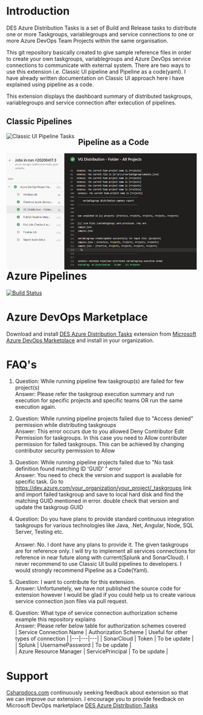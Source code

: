 
# Introduction
DES Azure Distribution Tasks is a set of Build and Release tasks to distribute one or more Taskgroups, variablegroups and service connections to one or more Azure DevOps Team Projects within the same organisation.

This git repository basically created to give sample reference files in order to create your own taskgroups, variablegroups and Azure DevOps service connections to communicate with external system. There are two ways to use this extension i.e. Classic UI pipeline and Pipeline as a code(yaml). I have already written documentation on Classic UI approach here i have explained using pipeline as a code.   

This extension displays the dashboard summary of distributed taskgroups, variablegroups and service connection after extecution of pipelines.

## Classic Pipelines

<img src="https://abnamro-des-azure.gallerycdn.vsassets.io/extensions/abnamro-des-azure/des-azure-distribution-tasks/11.0.45/1578317616692/content/Screenshot-0.png" alt="Classic UI Pipeline Tasks" style="float: left; margin-right: 10px;" />

## Pipeline as a Code

<img src="Images/1-vg-distribution-folder-all-projects.png" alt="Pipeline as a Code Tasks" style="float: left; margin-right: 10px;" />

# Azure Pipelines

[![Build Status](https://dev.azure.com/csharpdocs-github/GitHub/_apis/build/status/Yaml/csharpdocs.azure-devops-distribution-tasks-json-samples?branchName=master)](https://dev.azure.com/csharpdocs-github/GitHub/_build/latest?definitionId=3&branchName=master)

# Azure DevOps Marketplace

Download and install [DES Azure Distribution Tasks](https://marketplace.visualstudio.com/items?itemName=ABNAMRO-DES-AZURE.DES-Azure-Distribution-Tasks) extension from [Microsoft Azure DevOps Marketplace](https://marketplace.visualstudio.com) and install in your organization.

# FAQ's

1. Question: While running pipeline few taskgroup(s) are failed for few project(s)
   </br>Answer: Please refer the taskgroup execution summary and run execution for specific projects and specific teams OR run the same execution again.

1. Question: While running pipeline projects failed due to "Access denied" permission while distributing taskgroups 
   </br>Answer: This error occurs due to you allowed Deny Contributor Edit Permission for taskgroups. In this case you need to Allow contributer permission for failed taskgroups. This can be achieved by changing contributor security permission to Allow

1. Question: While running pipeline projects failed due to "No task definition found matching ID 'GUID' " error
   </br>Answer: You need to check the version and support is available for specific task. Go to https://dev.azure.com/your_organization/your_project/_taskgroups link and import failed taskgroup and save to local hard disk and find the matching GUID mentioned in error. double check that version and update the taskgroup GUID      

1. Question: Do you have plans to provide standard continuous integration taskgroups for various technologies like Java, .Net,          Angular, Node, SQL Server, Testing etc.     
   </br>Answer: No. I dont have any plans to provide it. The given taskgroups are for reference only. I will try to implement all services connections for reference in near future along with current(Splunk and SonarCloud). I never recommend to use Classic UI build pipelines to developers. I would strongly recommend Pipeline as a Code(Yaml).

 1. Question: I want to contribute for this extension.
    </br>Answer: Unfortunetely, we have not published the source code for extension however I would be glad if you could help us to create various service connection json files via pull request.

 1. Question: What type of service connection authorization scheme example this repository explains
    </br>Answer: Please refer below table for authorization schemes covered </br>
         | Service Connection Name | Authorization Scheme | Useful for other types of connection |
         |---|---|---|
         | SonarCloud | Token | To be update |
         | Splunk | UsernamePassword | To be update |   
         | Azure Resource Manager | ServicePrincipal | To be update |

 # Support  
   [Csharpdocs.com](www.csharpdocs.com) continuously seeking feedback about extension so that we can improve our extension. I encourage you to provide feedback on Microsoft DevOps marketplace [DES Azure Distribution Tasks](https://marketplace.visualstudio.com/items?itemName=ABNAMRO-DES-AZURE.DES-Azure-Distribution-Tasks&ssr=false#qna)
